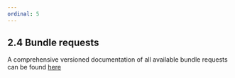 ```yaml
---
ordinal: 5
---
```


## 2.4 Bundle requests

A comprehensive versioned documentation of all available bundle requests can be found [here](https://www.oskari.org/api/requests)


